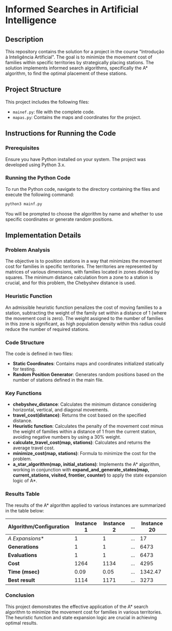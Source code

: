 # Informed Searches in Artificial Intelligence

## Description

This repository contains the solution for a project in the course "Introdução à Inteligência Artificial". The goal is to minimize the movement cost of families within specific territories by strategically placing stations. The solution implements informed search algorithms, specifically the A* algorithm, to find the optimal placement of these stations.

## Project Structure

This project includes the following files:
- `mainef.py`: file with the complete code.
- `mapas.py`: Contains the maps and coordinates for the project.

## Instructions for Running the Code

### Prerequisites

Ensure you have Python installed on your system. The project was developed using Python 3.x.

### Running the Python Code

To run the Python code, navigate to the directory containing the files and execute the following command:

```bash
python3 mainf.py
```
You will be prompted to choose the algorithm by name and whether to use specific coordinates or generate random positions.

## Implementation Details

### Problem Analysis

The objective is to position stations in a way that minimizes the movement cost for families in specific territories. The territories are represented by matrices of various dimensions, with families located in zones divided by squares. The minimum distance calculation from a zone to a station is crucial, and for this problem, the Chebyshev distance is used.

### Heuristic Function

An admissible heuristic function penalizes the cost of moving families to a station, subtracting the weight of the family set within a distance of 1 (where the movement cost is zero). The weight assigned to the number of families in this zone is significant, as high population density within this radius could reduce the number of required stations.

### Code Structure

The code is defined in two files:

- **Static Coordinates**: Contains maps and coordinates initialized statically for testing.
- **Random Position Generator**: Generates random positions based on the number of stations defined in the main file.

### Key Functions

- **chebyshev_distance**: Calculates the minimum distance considering horizontal, vertical, and diagonal movements.
- **travel_cost(distance)**: Returns the cost based on the specified distance.
- **Heuristic function**: Calculates the penalty of the movement cost minus the weight of families within a distance of 1 from the current station, avoiding negative numbers by using a 30% weight.
- **calculate_travel_cost(map, stations)**: Calculates and returns the average travel cost.
- **minimize_cost(map, stations)**: Formula to minimize the cost for the problem.
- **a_star_algorithm(map, initial_stations)**: Implements the A* algorithm, working in conjunction with **expand_and_generate_states(map, current_stations, visited, frontier, counter)** to apply the state expansion logic of A*.

### Results Table

The results of the A* algorithm applied to various instances are summarized in the table below:

| Algorithm/Configuration | Instance 1 | Instance 2 | ... | Instance 20 |
|-------------------------|------------|------------|-----|-------------|
| **A* Expansions**       | 1          | 1          | ... | 17          |
| **Generations**         | 1          | 1          | ... | 6473        |
| **Evaluations**         | 1          | 1          | ... | 6473        |
| **Cost**                | 1264       | 1134       | ... | 4295        |
| **Time (msec)**         | 0.09       | 0.05       | ... | 1342.47     |
| **Best result**         | 1114       | 1171       | ... | 3273        |


### Conclusion

This project demonstrates the effective application of the A* search algorithm to minimize the movement cost for families in various territories. The heuristic function and state expansion logic are crucial in achieving optimal results.



